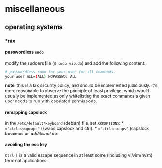 miscellaneous
=============

## operating systems

### *nix

#### passwordless `sudo`

modify the sudoers file (`$ sudo visudo`) and add the following content:
```bash
# passwordless sudo for your-user for all commands.
your-user ALL=(ALL) NOPASSWD: ALL
```

**note**: this is a lax security policy, and should be implemented judiciously. it's more reasonable to observe the principle of least privilege, which would usually be implemented as only whitelisting the exact commands a given user needs to run with escalated permissions.

#### remapping capslock

in the `/etc/default/keyboard` (debian) file, set `XKBOPTIONS`:
    * `="ctrl:swapcaps"` (swaps capslock and ctrl).
    * `="ctrl:nocaps"` (capslock becomes an _additional_ ctrl)

#### avoiding the esc key

`Ctrl-[` is a valid escape sequence in at least some (including vi/vim/nvim) terminal applications.
